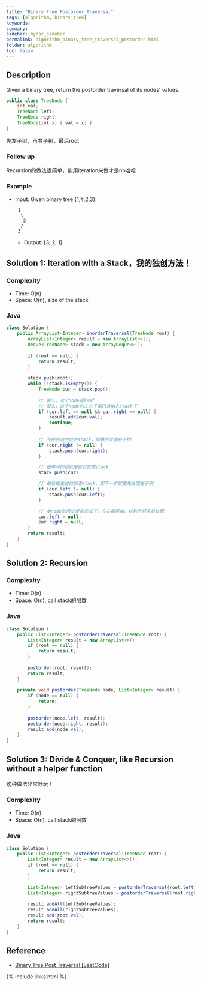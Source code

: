 ```yaml
---
title: "Binary Tree Postorder Traversal"
tags: [algorithm, binary_tree]
keywords:
summary:
sidebar: mydoc_sidebar
permalink: algorithm_binary_tree_traversal_postorder.html
folder: algorithm
toc: false
---
```


## Description
Given a binary tree, return the postorder traversal of its nodes' values.
```java
public class TreeNode {
    int val;
    TreeNode left;
    TreeNode right;
    TreeNode(int x) { val = x; }
}
```

先左子树，再右子树，最后root

### Follow up
Recursion的做法很简单，能用iteration来做才是nb哈哈

### Example
* Input: Given binary tree {1,#,2,3}:
  ```
   1
    \
     2
    /
   3
  ```
  * Output: [3, 2, 1]


## Solution 1: Iteration with a Stack，我的独创方法！

### Complexity
* Time: O(n)
* Space: O(n), size of the stack

### Java
```java
class Solution {
    public ArrayList<Integer> inorderTraversal(TreeNode root) {
        ArrayList<Integer> result = new ArrayList<>();
        Deque<TreeNode> stack = new ArrayDeque<>();
        
        if (root == null) {
            return result;
        }
        
        stack.push(root);
        while (!stack.isEmpty()) {
            TreeNode cur = stack.pop();
           
            // 要么，这个node是leaf
            // 要么，这个node的左右子都已被纳入stack了
            if (cur.left == null && cur.right == null) {
                result.add(cur.val);
                continue;
            } 
            
            // 先把右边的放进stack，即最后处理右子树
            if (cur.right != null) {
                stack.push(cur.right);
            }

            // 把中间的也就是自己放进stack
            stack.push(cur);

            // 最后把左边的放进stack，即下一步就要先处理左子树
            if (cur.left != null) {
                stack.push(cur.left);
            }

            // 本node的历史使命完成了。左右都剪掉，以利于将来被处理
            cur.left = null;
            cur.right = null;
        }
        return result;
    }
}
```

## Solution 2: Recursion

### Complexity
* Time: O(n)
* Space: O(n), call stack的层数

### Java
```java
class Solution {
    public List<Integer> postorderTraversal(TreeNode root) {
        List<Integer> result = new ArrayList<>();
        if (root == null) {
            return result;
        }
        
        postorder(root, result);
        return result;
    }
    
    private void postorder(TreeNode node, List<Integer> result) {
        if (node == null) {
            return;
        }
        
        postorder(node.left, result);
        postorder(node.right, result);
        result.add(node.val);
    }
}
```

## Solution 3: Divide & Conquer, like Recursion without a helper function
这种做法非常好玩！

### Complexity
* Time: O(n)
* Space: O(n), call stack的层数

### Java
```java
class Solution {
    public List<Integer> postorderTraversal(TreeNode root) {
        List<Integer> result = new ArrayList<>();
        if (root == null) {
            return result;
        }
        
        List<Integer> leftSubtreeValues = postorderTraversal(root.left);
        List<Integer> rightSubtreeValues = postorderTraversal(root.right);
        
        result.addAll(leftSubtreeValues);
        result.addAll(rightSubtreeValues);
        result.add(root.val);
        return result;
    }
}
```

## Reference
* [Binary Tree Post Traversal [LeetCode]](https://leetcode.com/problems/binary-tree-postorder-traversal/description/)

{% include links.html %}
